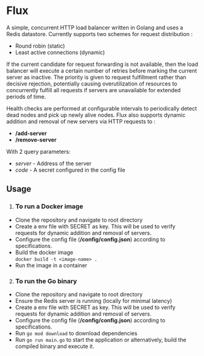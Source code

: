 # Flux
A simple, concurrent HTTP load balancer written in Golang and uses a Redis datastore. Currently supports two schemes for request distribution :
* Round robin (static)
* Least active connections (dynamic)

If the current candidate for request forwarding is not available, then the load balancer will execute a certain number of retries before marking the current server as inactive. The priority is given to request fulfillment rather than decisive rejection, potentially causing overutilization of resources to concurrently fulfill all requests if servers are unavailable for extended periods of time.

Health checks are performed at configurable intervals to periodically detect dead nodes and pick up newly alive nodes. 
Flux also supports dynamic addition and removal of new servers via HTTP requests to :
* **/add-server** 
* **/remove-server**

With 2 query parameters:
* *server* - Address of the server
* *code* - A secret configured in the config file 

## Usage

1. ### To run a Docker image 
* Clone the repository and navigate to root directory
* Create a env file with SECRET as key. This will be used to verify requests for dynamic addition and removal of servers.
* Configure the config file (**/config/config.json**) according to specifications.
* Build the docker image  
`docker build -t <image-name> .`
* Run the image in a container

2. ### To run the Go binary
* Clone the repository and navigate to root directory
* Ensure the Redis server is running (locally for minimal latency)
* Create a env file with SECRET as key. This will be used to verify requests for dynamic addition and removal of servers.
* Configure the config file (**/config/config.json**) according to specifications.
* Run `go mod download` to download dependencies
* Run `go run main.go` to start the application or alternatively, build the compiled binary and execute it.





